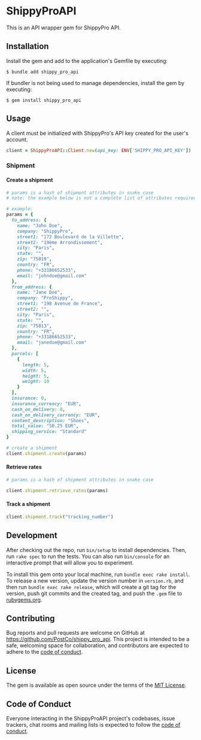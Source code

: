 # ShippyProAPI

This is an API wrapper gem for ShippyPro API.

## Installation

Install the gem and add to the application's Gemfile by executing:

    $ bundle add shippy_pro_api

If bundler is not being used to manage dependencies, install the gem by executing:

    $ gem install shippy_pro_api

## Usage

A client must be initialized with ShippyPro's API key created for the user's account.

```ruby
client = ShippyProAPI::Client.new(api_key: ENV['SHIPPY_PRO_API_KEY'])
```

### Shipment

#### Create a shipment

```ruby
# params is a hash of shipment attributes in snake case
# note: the example below is not a complete list of attributes required to create a shipment

# example:
params = {
  to_address: {
    name: "John Doe",
    company: "ShippyPro",
    street1: "172 Boulevard de la Villette",
    street2: "19ème Arrondissement",
    city: "Paris",
    state: "",
    zip: "75019",
    country: "FR",
    phone: "+33186652533",
    email: "johndoe@gmail.com"
  },
  from_address: {
    name: "Jane Doe",
    company: "ProShippy",
    street1: "198 Avenue de France",
    street2: "",
    city: "Paris",
    state: "",
    zip: "75013",
    country: "FR",
    phone: "+33186652533",
    email: "janedoe@gmail.com"
  },
  parcels: [
    {
      length: 5,
      width: 5,
      height: 5,
      weight: 10
    }
  ],
  insurance: 0,
  insurance_currency: "EUR",
  cash_on_delivery: 0,
  cash_on_delivery_currency: "EUR",
  content_description: "Shoes",
  total_value: "50.25 EUR",
  shipping_service: "Standard"
}

# create a shipment
client.shipment.create(params)
```

#### Retrieve rates

```ruby
# params is a hash of shipment attributes in snake case

client.shipment.retrieve_rates(params)
```

#### Track a shipment

```ruby
client.shipment.track("tracking_number")
```

## Development

After checking out the repo, run `bin/setup` to install dependencies. Then, run `rake spec` to run the tests. You can also run `bin/console` for an interactive prompt that will allow you to experiment.

To install this gem onto your local machine, run `bundle exec rake install`. To release a new version, update the version number in `version.rb`, and then run `bundle exec rake release`, which will create a git tag for the version, push git commits and the created tag, and push the `.gem` file to [rubygems.org](https://rubygems.org).

## Contributing

Bug reports and pull requests are welcome on GitHub at https://github.com/PostCo/shippy_pro_api. This project is intended to be a safe, welcoming space for collaboration, and contributors are expected to adhere to the [code of conduct](https://github.com/PostCo/shippy_pro_api/blob/main/CODE_OF_CONDUCT.md).

## License

The gem is available as open source under the terms of the [MIT License](https://opensource.org/licenses/MIT).

## Code of Conduct

Everyone interacting in the ShippyProAPI project's codebases, issue trackers, chat rooms and mailing lists is expected to follow the [code of conduct](https://github.com/PostCo/shippy_pro_api/blob/main/CODE_OF_CONDUCT.md).
